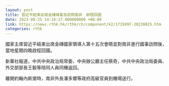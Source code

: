 ```yaml
---
layout: post
title: 習近平結束出席金磚峰會及訪問南非　啟程回國
date: 2023-08-25 14:16:27.000000000 +08:00
link: https://news.rthk.hk/rthk/ch/component/k2/1715097-20230825.htm
categories: rthk
---
```


國家主席習近平結束出席金磚國家領導人第十五次會晤並對南非進行國事訪問後，當地星期四晚啟程回國。

新華社報道，中共中央政治局常委、中央辦公廳主任蔡奇，中共中央政治局委員、外交部部長王毅等陪同人員同機返回。

離開約翰內斯堡時，南非外長潘多爾等政府高級官員到機場送行。
